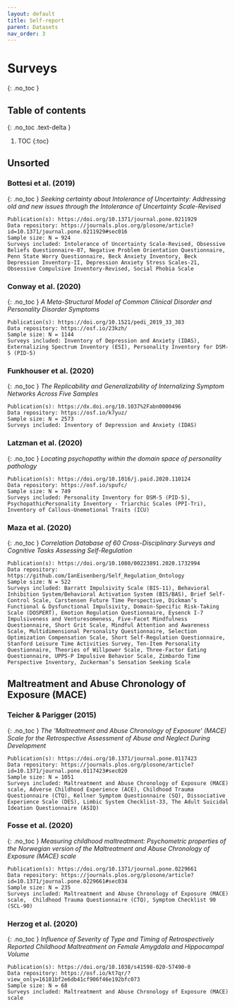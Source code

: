 ```yaml
---
layout: default
title: Self-report
parent: Datasets
nav_order: 3
---
```


# Surveys
{: .no_toc }

## Table of contents
{: .no_toc .text-delta }

1. TOC
{:toc}

## Unsorted

### Bottesi et al. (2019)
{: .no_toc }
*Seeking certainty about Intolerance of Uncertainty: Addressing old and new issues through the Intolerance of Uncertainty Scale-Revised*
```
Publication(s): https://doi.org/10.1371/journal.pone.0211929
Data repository: https://journals.plos.org/plosone/article?id=10.1371/journal.pone.0211929#sec016
Sample size: N = 924
Surveys included: Intolerance of Uncertainty Scale-Revised, Obsessive Beliefs Questionnaire-87, Negative Problem Orientation Questionnaire, Penn State Worry Questionnaire, Beck Anxiety Inventory, Beck Depression Inventory-II, Depression Anxiety Stress Scales-21, Obsessive Compulsive Inventory-Revised, Social Phobia Scale
```

### Conway et al. (2020)
{: .no_toc }
*A Meta-Structural Model of Common Clinical Disorder and Personality Disorder Symptoms*
```
Publication(s): https://doi.org/10.1521/pedi_2019_33_383
Data repository: https://osf.io/23kzh/
Sample size: N = 1144
Surveys included: Inventory of Depression and Anxiety (IDAS), Externalizing Spectrum Inventory (ESI), Personality Inventory for DSM-5 (PID-5)
```

### Funkhouser et al. (2020)
{: .no_toc }
*The Replicability and Generalizability of Internalizing Symptom Networks Across Five Samples*
```
Publication(s): https://dx.doi.org/10.1037%2Fabn0000496
Data repository: https://osf.io/k7yuz/
Sample size: N = 2573
Surveys included: Inventory of Depression and Anxiety (IDAS)
```

### Latzman et al. (2020)
{: .no_toc }
*Locating psychopathy within the domain space of personality pathology*
```
Publication(s): https://doi.org/10.1016/j.paid.2020.110124
Data repository: https://osf.io/spufc/
Sample size: N = 749
Surveys included: Personality Inventory for DSM-5 (PID-5), PsychopathicPersonality Inventory - Triarchic Scales (PPI-Tri), Inventory of Callous-Unemotional Traits (ICU)
```

### Maza et al. (2020)
{: .no_toc }
*Correlation Database of 60 Cross-Disciplinary Surveys and Cognitive Tasks Assessing Self-Regulation*
```
Publication(s): https://doi.org/10.1080/00223891.2020.1732994
Data repository: https://github.com/IanEisenberg/Self_Regulation_Ontology
Sample size: N = 522
Surveys included: Barratt Impulsivity Scale (BIS-11), Behavioral Inhibition System/Behavioral Activation System (BIS/BAS), Brief Self-Control Scale, Carstensen Future Time Perspective, Dickman’s Functional & Dysfunctional Impulsivity, Domain-Specific Risk-Taking Scale (DOSPERT), Emotion Regulation Questionnaire, Eysenck I-7 Impulsiveness and Venturesomeness, Five-Facet Mindfulness Questionnaire, Short Grit Scale, Mindful Attention and Awareness Scale, Multidimensional Personality Questionnaire, Selection Optimization Compensation Scale, Short Self-Regulation Questionnaire, Stanford Leisure Time Activities Survey, Ten-Item Personality Questionnaire, Theories of Willpower Scale, Three-Factor Eating Questionnaire, UPPS-P Impulsive Behavior Scale, Zimbardo Time Perspective Inventory, Zuckerman’s Sensation Seeking Scale
```

## Maltreatment and Abuse Chronology of Exposure (MACE)

### Teicher & Parigger (2015)
{: .no_toc }
*The 'Maltreatment and Abuse Chronology of Exposure' (MACE) Scale for the Retrospective Assessment of Abuse and Neglect During Development*
```
Publication(s): https://doi.org/10.1371/journal.pone.0117423
Data repository: https://journals.plos.org/plosone/article?id=10.1371/journal.pone.0117423#sec020
Sample size: N = 1051
Surveys included: Maltreatment and Abuse Chronology of Exposure (MACE) scale, Adverse Childhood Experience (ACE), Childhood Trauma Questionnaire (CTQ), Kellner Symptom Questionnaire (SQ), Dissociative Experience Scale (DES), Limbic System Checklist-33, The Adult Suicidal Ideation Questionnaire (ASIQ)
```

### Fosse et al. (2020)
{: .no_toc }
*Measuring childhood maltreatment: Psychometric properties of the Norwegian version of the Maltreatment and Abuse Chronology of Exposure (MACE) scale*
```
Publication(s): https://doi.org/10.1371/journal.pone.0229661
Data repository: https://journals.plos.org/plosone/article?id=10.1371/journal.pone.0229661#sec034
Sample size: N = 235
Surveys included: Maltreatment and Abuse Chronology of Exposure (MACE) scale,  Childhood Trauma Questionnaire (CTQ), Symptom Checklist 90 (SCL-90)
```

### Herzog et al. (2020)
{: .no_toc }
*Influence of Severity of Type and Timing of Retrospectively Reported Childhood Maltreatment on Female Amygdala and Hippocampal Volume*
```
Publication(s): https://doi.org/10.1038/s41598-020-57490-0
Data repository: https://osf.io/kt7qr/?view_only=16181bf2e6db41cf906f46e192bfc073
Sample size: N = 68
Surveys included: Maltreatment and Abuse Chronology of Exposure (MACE) scale
```
